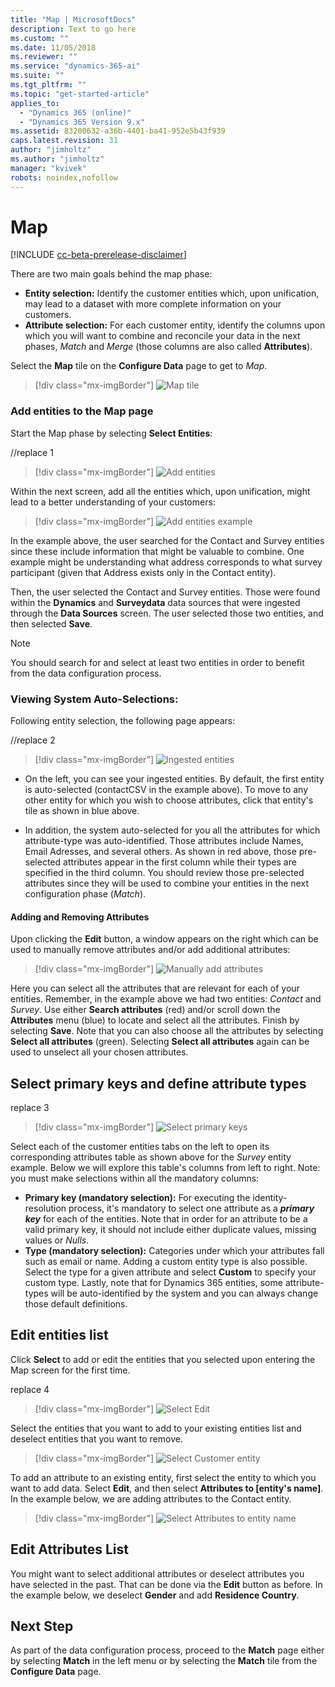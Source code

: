 ```yaml
---
title: "Map | MicrosoftDocs"
description: Text to go here
ms.custom: ""
ms.date: 11/05/2018
ms.reviewer: ""
ms.service: "dynamics-365-ai"
ms.suite: ""
ms.tgt_pltfrm: ""
ms.topic: "get-started-article"
applies_to: 
  - "Dynamics 365 (online)"
  - "Dynamics 365 Version 9.x"
ms.assetid: 83200632-a36b-4401-ba41-952e5b43f939
caps.latest.revision: 31
author: "jimholtz"
ms.author: "jimholtz"
manager: "kvivek"
robots: noindex,nofollow
---
```

# Map

[!INCLUDE [cc-beta-prerelease-disclaimer](../includes/cc-beta-prerelease-disclaimer.md)]

There are two main goals behind the map phase:

- **Entity selection:** Identify the customer entities which, upon unification, may lead to a dataset with more complete information on your customers.
- **Attribute selection:** For each customer entity, identify the columns upon which you will want to combine and reconcile your data in the next phases, *Match* and *Merge* (those columns are also called **Attributes**).

Select the **Map** tile on the **Configure Data** page to get to *Map*.

> [!div class="mx-imgBorder"] 
> ![](media/data-manager-configure-map.png "Map tile")

### Add entities to the Map page

Start the Map phase by selecting **Select Entities**:

//replace 1
> [!div class="mx-imgBorder"] 
> ![](media/data-manager-configure-map-add-entities.png "Add entities")

Within the next screen, add all the entities which, upon unification, might lead to a better understanding of your customers:

> [!div class="mx-imgBorder"] 
> ![](media/data-manager-configure-map-add-entities-example.png "Add entities example")

In the example above, the user searched for the Contact and Survey entities since these include information that might be valuable to combine. One example might be understanding what address corresponds to what survey participant (given that Address exists only in the Contact entity). 

Then, the user selected the Contact and Survey entities. Those were found within the **Dynamics** and **Surveydata** data sources that were ingested through the **Data Sources** screen. The user selected those two entities, and then selected **Save**.

> [!NOTE]
> You should search for and select at least two entities in order to benefit from the data configuration process.

### Viewing System Auto-Selections:

Following entity selection, the following page appears:

//replace 2
> [!div class="mx-imgBorder"] 
> ![](media/data-manager-configure-map-ingested-entities.png "Ingested entities")

- On the left, you can see your ingested entities. By default, the first entity is auto-selected (contactCSV in the example above). To move to any other entity for which you wish to choose attributes, click that entity's tile as shown in blue above. 

- In addition, the system auto-selected for you all the attributes for which attribute-type was auto-identified. Those attributes include Names, Email Adresses, and several others. As shown in red above, those pre-selected attributes appear in the first column while their types are specified in the third column. You should review those pre-selected attributes since they will be used to combine your entities in the next configuration phase (*Match*). 

#### Adding and Removing Attributes

Upon clicking the **Edit** button, a window appears on the right which can be used to manually remove attributes and/or add additional attributes:

> [!div class="mx-imgBorder"] 
> ![](media/data-manager-configure-map-add-attributes.png "Manually add attributes")

Here you can select all the attributes that are relevant for each of your entities. Remember, in the example above we had two entities: *Contact* and *Survey*. Use either **Search attributes** (red) and/or scroll down the **Attributes** menu (blue) to locate and select all the attributes. Finish by selecting **Save**. Note that you can also choose all the attributes by selecting **Select all attributes** (green). Selecting **Select all attributes** again can be used to unselect all your chosen attributes.

## Select primary keys and define attribute types

replace 3
> [!div class="mx-imgBorder"] 
> ![](media/data-manager-configure-map-primary-keys.png "Select primary keys")

Select each of the customer entities tabs on the left to open its corresponding attributes table as shown above for the *Survey* entity example. Below we will explore this table's columns from left to right. Note: you must make selections within all the mandatory columns:

- **Primary key (mandatory selection):** For executing the identity-resolution process, it's mandatory to select one attribute as a ***primary key*** for each of the entities. Note that in order for an attribute to be a valid primary key, it should not include either duplicate values, missing values or *Nulls*. 
- **Type (mandatory selection):** Categories under which your attributes fall such as email or name. Adding a custom entity type is also possible. Select the type for a given attribute and select **Custom**  to specify your custom type. Lastly, note that for Dynamics 365 entities, some attribute-types will be auto-identified by the system and you can always change those default definitions. 

## Edit entities list 

Click **Select** to add or edit the entities that you selected upon entering the Map screen for the first time.

replace 4
> [!div class="mx-imgBorder"] 
> ![](media/data-manager-configure-map-edit.png "Select Edit")

Select the entities that you want to add to your existing entities list and deselect entities that you want to remove. 

> [!div class="mx-imgBorder"] 
> ![](media/data-manager-configure-map-edit-customer-entity.png "Select Customer entity")

To add an attribute to an existing entity, first select the entity to which you want to add data. Select **Edit**, and then select **Attributes to [entity's name]**. In the example below, we are adding attributes to the Contact entity.

> [!div class="mx-imgBorder"] 
> ![](media/data-manager-configure-map-edit-attributes-survey.png "Select Attributes to entity name")

## Edit Attributes List

You might want to select additional attributes or deselect attributes you have selected in the past. That can be done via the **Edit** button as before. In the example below, we deselect **Gender** and add **Residence Country**.

<!-- [Map final 15] -->

## Next Step
As part of the data configuration process, proceed to the **Match** page either by selecting **Match** in the left menu or by selecting the **Match** tile from the **Configure Data** page.
